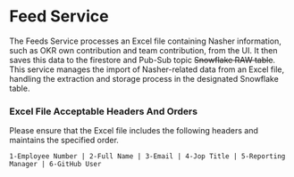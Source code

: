 # Feed Service
The Feeds Service processes an Excel file containing Nasher information, such as OKR own contribution and team contribution, from the UI. It then saves this data to the firestore and Pub-Sub topic ~~Snowflake RAW table~~. This service manages the import of Nasher-related data from an Excel file, handling the extraction and storage process in the designated Snowflake table.

### Excel File Acceptable Headers And Orders
Please ensure that the Excel file includes the following headers and maintains the specified order.

```
1-Employee Number | 2-Full Name | 3-Email | 4-Jop Title | 5-Reporting Manager | 6-GitHub User

```